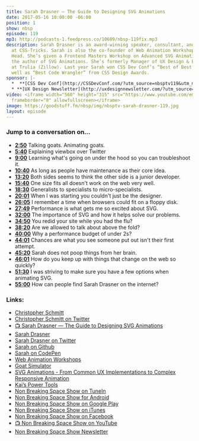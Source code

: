 ```yaml
---
title: Sarah Drasner — The Guide to Designing SVG Animations
date: 2017-05-16 10:00:00 -06:00
position: 1
show: nbsp
episode: 119
mp3: http://podcasts-1.feedpress.co/10609/nbsp-119fix.mp3
description: Sarah Drasner is an award-winning speaker, consultant, and staff writer
  at CSS-Tricks. Sarah is also the co-founder of Web Animation Workshops, with Val
  Head. She’s given a Frontend Masters Workshop on Advanced SVG Animations and is
  the author of SVG Animations. She’s formerly Manager of UX Design & Engineering
  at Trulia (Zillow). Last year Sarah won CSS Dev Conf’s “Best of Best of Award” as
  well as “Best Code Wrangler” from CSS Design Awards.
sponsor: |-
  *  **[CSS Dev Conf](http://CSSDevConf.com/?utm_source=nbsptv119&utm_medium=podcast&utm_campaign=cssdevconf2017)** — Conference dedicated to CSS and its super friend technologies like JavaScript, Sass, npm, and more. A limited supply of Early Bird Tickets now on sale. [Register now!](http://CSSDevConf.com/?utm_source=nbsptv119&utm_medium=podcast&utm_campaign=cssdevconf2017)
  * **[UX Design Newsletter](http://uxdesignnewsletter.com/?utm_source=nbsptv119&utm_medium=podcast&utm_campaign=uxdesignnewsletter)** — A weekly free newsletter containing a collection of tutorials, articles, and videos about front-end design and development, plus tips on how to bring better engagement to the multi-device world curated by Christopher Schmitt. [Sign up now!](http://uxdesignnewsletter.com/?utm_source=nbsptv119&utm_medium=podcast&utm_campaign=uxdesignnewsletter)
video: <iframe width="560" height="315" src="https://www.youtube.com/embed/QNfKyEsfeAU"
  frameborder="0" allowfullscreen></iframe>
image: https://goodstuff.fm/nbsp/img/nbsptv-sarah-drasner-119.jpg
layout: episode
---
```


### Jump to a conversation on...

* **[2:50](#t=2:50)** Talking goats. Animating goats.
* **[5:40](#t=5:40)** Explaining viewbox over Twitter
* **[9:00](#t=9:00)** Learning what's going on under the hood so you can troubleshoot it.
* **[10:40](#t=10:40)** As long as people have maintenance as their core idea.
* **[13:20](#t=13:20)** Both sides seems to think the other side is a junior developer.
* **[15:40](#t=15:40)** One size fits all doesn't work on the web very well.
* **[18:30](#t=18:30)** Generalists to specialists to micro-specialists.
* **[20:01](#t=20:01)** When I was starting you couldn't just be the designer.
* **[26:05](#t=26:05)** I remember a time when browsers could fit on a floppy disk.
* **[27:49](#t=27:49)** Performance is what gets me so excited about SVG.
* **[32:00](#t=32:00)** The importance of SVG and how it helps solve our problems.
* **[34:50](#t=34:50)** You redid your site while you had the flu?
* **[38:20](#t=38:20)** Are we allowed to talk about above the fold?
* **[40:00](#t=40:00)** Why a performance budget of under 2s?
* **[44:01](#t=44:01)** Chances are what you see someone put out isn't their first attempt.
* **[45:20](#t=45:20)** Sarah does not poop things from her brain.
* **[46:01](#t=46:01)** How do you keep up with things that change on the web so quickly?
* **[51:30](#t=51:30)** I was striving to make sure you have a few options when animating SVG.
* **[55:00](#t=55:00)** How can people find Sarah Drasner on the internet?


### Links:

* [Christopher Schmitt](http://Christopher.org)
* [Christopher Schmitt on Twitter](https://twitter.com/teleject)
* [📺 Sarah Drasner — The Guide to Designing SVG Animations](https://www.youtube.com/watch?v=QNfKyEsfeAU)
* [Sarah Drasner](https://sarahdrasnerdesign.com)
* [Sarah Drasner on Twitter](https://twitter.com/sarah_edo)
* [Sarah on Github](https://github.com/sdras)
* [Sarah on CodePen](http://codepen.io/sdras/)
* [Web Animation Workshops](https://webanimationworkshops.com)
* [Goat Simulator](http://www.goat-simulator.com)
* [SVG Animations - From Common UX Implementations to Complex Responsive Animation](http://shop.oreilly.com/product/0636920045335.do)
* [Kai’s Power Tools](https://en.wikipedia.org/wiki/Kai%27s_Power_Tools)
* [Non Breaking Space Show on TuneIn](http://tunein.com/radio/Non-Breaking-Space-Show-p885155/)
* [Non Breaking Space Show for Android](http://subscribeonandroid.com/feeds.goodstuff.fm/nbsp)
* [Non Breaking Space Show on Google Play](https://playmusic.app.goo.gl/?ibi=com.google.PlayMusic&isi=691797987&ius=googleplaymusic&link=https://play.google.com/music/m/Iw5ik6iwalo5vmda5rqyrotdney?t%3DNon_Breaking_Space_Show%26pcampaignid%3DMKT-na-all-co-pr-mu-pod-16)
* [Non Breaking Space Show on iTunes](https://itunes.apple.com/ca/podcast/non-breaking-space-show/id507162981?mt=2&ign-mpt=uo%3D4)
* [Non Breaking Space Show on Facebook](https://www.facebook.com/nbsptv)
* [📺 Non Breaking Space Show on YouTube](https://www.youtube.com/channel/UC--mqA75V3CM8hxId0l7e_g?sub_confirmation=1)
* [Non Breaking Space Show Newsletter](http://newsletter.nonbreakingspace.tv/)
